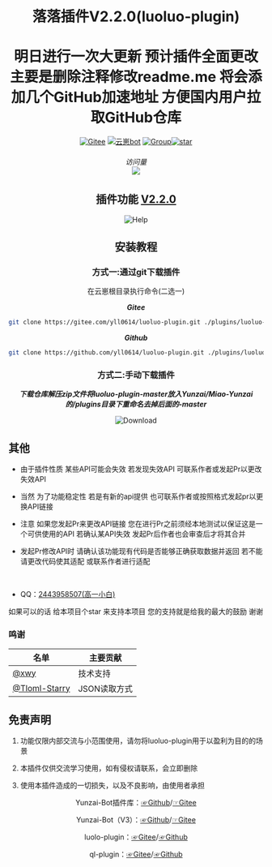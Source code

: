 <div align="center">
<h1>落落插件V2.2.0(luoluo-plugin)</h1>
<h1>明日进行一次大更新 预计插件全面更改 主要是删除注释修改readme.me 将会添加几个GitHub加速地址 方便国内用户拉取GitHub仓库</h1>

[![Gitee](https://img.shields.io/badge/Gitee-落落插件-black?style=flat-square&logo=gitee)](https://gitee.com/xwy231321/ql-plugin) [![云崽bot](https://img.shields.io/badge/云崽-v3-black?style=flat-square&logo=dependabot)](https://gitee.com/Le-niao/Yunzai-Bot) [![Group](https://img.shields.io/badge/联系方式-2443958507-red?style=flat-square&logo=GroupMe&logoColor=white)](https://qm.qq.com/cgi-bin/qm/qr?k=Vzr6Z6yISyfTNKic29xQEattdPxHldPW)<a href='https://gitee.com/yll0614/luoluo-plugin/stargazers'><img src='https://gitee.com/yll0614/luoluo-plugin/badge/star.svg?theme=dark' alt='star'></img></a>
 ###### 访问量<br><img src="https://count.moeyy.cn/get/@:yeuyeuz/"/></br>
 ## 插件功能 [V2.2.0](./CHANGELOG.md)
<img src='https://gitee.com/yll0614/img/raw/master/v2.2.0help.jpg'  alt='Help'></img>  
 ## 安装教程  
### 方式一:通过git下载插件  
在云崽根目录执行命令(二选一)

***Gitee***
```sh
git clone https://gitee.com/yll0614/luoluo-plugin.git ./plugins/luoluo-plugin/
```

***Github***
```sh
git clone https://github.com/yll0614/luoluo-plugin.git ./plugins/luoluo-plugin/
```
### 方式二:手动下载插件

***下载仓库解压zip文件将luoluo-plugin-master放入Yunzai/Miao-Yunzai的/plugins目录下重命名去掉后面的-master***

<img src='https://gitee.com/yll0614/img/raw/master/Download%E4%BB%93%E5%BA%93.png'  alt='Download'></img>
</div>

 ## 其他  
 - 由于插件性质 某些API可能会失效 若发现失效API 可联系作者或发起Pr以更改失效API

 - 当然 为了功能稳定性 若是有新的api提供 也可联系作者或按照格式发起pr以更换API链接

 - 注意 如果您发起Pr来更改API链接 您在进行Pr之前须经本地测试以保证这是一个可供使用的API 若确认某API失效 发起Pr后作者也会审查后才将其合并

 - 发起Pr修改API时 请确认该功能现有代码是否能够正确获取数据并返回 若不能请更改代码使其适配 或联系作者进行适配
<br/>

- QQ：[2443958507(高一小白)](https://qm.qq.com/cgi-bin/qm/qr?k=Vzr6Z6yISyfTNKic29xQEattdPxHldPW)

如果可以的话 给本项目个star 来支持本项目 您的支持就是给我的最大的鼓励 谢谢

### 鸣谢

| 名单  | 主要贡献      |
|-----|-----------|
| [@xwy](https://gitee.com/xwy231321) | 技术支持   | 
| [@Tloml-Starry](https://gitee.com/Tloml-Starry) | JSON读取方式  |


## 免责声明

1) 功能仅限内部交流与小范围使用，请勿将luoluo-plugin用于以盈利为目的的场景

2) 本插件仅供交流学习使用，如有侵权请联系，会立即删除

3) 使用本插件造成的一切损失，以及不良影响，由使用者承担

<div align="center">

Yunzai-Bot插件库：[☞Github](https://github.com/yhArcadia/Yunzai-Bot-plugins-index)/[☞Gitee](https://gitee.com/yhArcadia/Yunzai-Bot-plugins-index)

Yunzai-Bot（V3）：[☞Github](https://github.com/Le-niao/Yunzai-Bot)/[☞Gitee](https://gitee.com/Le-niao/Yunzai-Bot) 

luolo-plugin：[☞Gitee](https://gitee.com/yll0614/luoluo-plugin)/[☞Github](https://github.com/yll0614/luoluo-plugin)

ql-plugin：[☞Gitee](https://gitee.com/xwy231321/ql-plugin)/[☞Github](https://github.com/xwy231321/ql-plugin)


</div>
